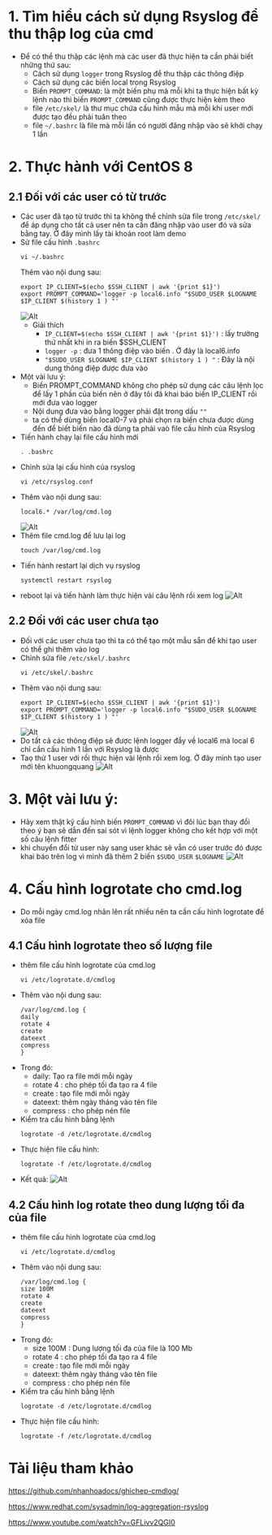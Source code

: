 # 1. Tìm hiểu cách sử dụng Rsyslog để thu thập log của cmd
- Để có thể thu thập các lệnh mà các user đã thực hiện ta cần phải biết những thứ sau:
  - Cách sử dụng `logger` trong Rsyslog để thu thập các thông điệp 
  - Cách sử dụng các biến local trong Rsyslog
  - Biến `PROMPT_COMMAND`: là một biến phụ mà mỗi khi ta thực hiện bất kỳ lệnh nào thì biến `PROMPT_COMMAND` cũng được thực hiện kèm theo
  - file `/etc/skel/` là thư mục chứa cấu hình mẫu mà mỗi khi user mới được tạo đều phải tuân theo
  - file `~/.bashrc` là file mà mỗi lần có người đăng nhập vào sẽ khởi chạy 1 lần
# 2. Thực hành với CentOS 8
## 2.1 Đối với các user có từ trước
- Các user đã tạo từ trước thì ta không thể chỉnh sửa file trong `/etc/skel/` để áp dụng cho tất cả user nên ta cần đăng nhập vào user đó và sửa bằng tay. Ở đây mình lấy tài khoản root làm demo
- Sử file cấu hình `.bashrc`
  ```
  vi ~/.bashrc
  ``` 
  Thêm vào nội dung sau:
  ```
  export IP_CLIENT=$(echo $SSH_CLIENT | awk '{print $1}')
  export PROMPT_COMMAND='logger -p local6.info "$SUDO_USER $LOGNAME $IP_CLIENT $(history 1 ) "'
  ```
  ![Alt](/thuctap/anh/Screenshot_729.png)
  - Giải thích
    - `IP_CLIENT=$(echo $SSH_CLIENT | awk '{print $1}')` : lấy trường thứ nhất khi in ra biến $SSH_CLIENT
    - `logger -p` : đưa 1 thông điệp vào biến . Ở đây là local6.info
    - `"$SUDO_USER $LOGNAME $IP_CLIENT $(history 1 ) "` : Đây là nội dung thông điệp được đưa vào
- Một vài lưu ý:
  - Biến PROMPT_COMMAND không cho phép sử dụng các câu lệnh lọc để lấy 1 phần của biến nên ở đây tôi đã khai báo biến IP_CLIENT rồi mới đưa vào logger
  - Nội dung đưa vào bằng logger phải đặt trong dấu `""`
  - ta có thể dùng biến local0-7 và phải chọn ra biến chưa được dùng đến để biết biến nào đã dùng ta phải vaò file cấu hình của Rsyslog
- Tiến hành chạy lại file cấu hình mới
  ```
  . .bashrc
  ```
- Chỉnh sửa lại cấu hình của rsyslog
  ```
  vi /etc/rsyslog.conf
  ```
- Thêm vào nội dung sau:
  ```
  local6.* /var/log/cmd.log
  ```
  ![Alt](/thuctap/anh/Screenshot_730.png)
- Thêm file cmd.log để lưu lại log
  ```
  touch /var/log/cmd.log
  ```
- Tiến hành restart lại dịch vụ rsyslog
  ```
  systemctl restart rsyslog
  ```
- reboot lại và tiến hành làm thực hiện vài câu lệnh rồi xem log
  ![Alt](/thuctap/anh/Screenshot_731.png)


## 2.2 Đối với các user chưa tạo
- Đối với các user chưa tạo thì ta có thể tạo một mẫu sẵn để khi tạo user có thể ghi thêm vào log
- Chỉnh sửa file `/etc/skel/.bashrc`
  ```
  vi /etc/skel/.bashrc
  ```
- Thêm vào nội dung sau:
  ```
  export IP_CLIENT=$(echo $SSH_CLIENT | awk '{print $1}')
  export PROMPT_COMMAND='logger -p local6.info "$SUDO_USER $LOGNAME $IP_CLIENT $(history 1 ) "'
  ```
  ![Alt](/thuctap/anh/Screenshot_732.png)
- Do tất cả các thông điệp sẽ được lệnh logger đẩy về local6 mà local 6 chỉ cần cấu hình 1 lần với Rsyslog là được
- Taọ thử 1 user với rồi thực hiện vài lệnh rồi xem log. Ở đây mình tạo user mới tên khuongquang
  ![Alt](/thuctap/anh/Screenshot_733.png)
# 3. Một vài lưu ý:
- Hãy xem thật kỹ cấu hình biến `PROMPT_COMMAND` vì đôi lúc bạn thay đổi theo ý bạn sẽ dẫn đến sai sót vì lệnh logger không cho kết hợp với một số câu lệnh fitter 
- khi chuyển đổi từ user này sang user khác sẽ vẫn có user trước đó được khai báo trên log vì mình đã thêm 2 biến `$SUDO_USER` `$LOGNAME`
  ![Alt](/thuctap/anh/Screenshot_734.png)

# 4. Cấu hình logrotate cho cmd.log
- Do mỗi ngày cmd.log nhân lên rất nhiều nên ta cần cấu hình logrotate để xóa file
## 4.1 Cấu hình logrotate theo số lượng file
- thêm file cấu hình logrotate của cmd.log
  ```
  vi /etc/logrotate.d/cmdlog
  ```
- Thêm vào nội dung sau:
  ```
  /var/log/cmd.log {
  daily
  rotate 4
  create
  dateext
  compress
  }
  ```
- Trong đó:
  - daily: Tạo ra file mới mỗi ngày
  - rotate 4 : cho phép tối đa tạo ra 4 file
  - create : tạo file mới mỗi ngày
  - dateext: thêm ngày tháng vào tên file
  - compress : cho phép nén file
- Kiểm tra cấu hình bằng lệnh 
  ```
  logrotate -d /etc/logrotate.d/cmdlog
  ```
- Thực hiện file cấu hình:
  ```
  logrotate -f /etc/logrotate.d/cmdlog
  ```
- Kết quả:
  ![Alt](/thuctap/anh/Screenshot_735.png)
## 4.2 Cấu hình log rotate theo dung lượng tối đa của file
- thêm file cấu hình logrotate của cmd.log
  ```
  vi /etc/logrotate.d/cmdlog
  ```
- Thêm vào nội dung sau:
  ```
  /var/log/cmd.log {
  size 100M
  rotate 4
  create
  dateext
  compress
  }
  ```
- Trong đó:
  - size 100M : Dung lượng tối đa của file là 100 Mb
  - rotate 4 : cho phép tối đa tạo ra 4 file
  - create : tạo file mới mỗi ngày
  - dateext: thêm ngày tháng vào tên file
  - compress : cho phép nén file
- Kiểm tra cấu hình bằng lệnh 
  ```
  logrotate -d /etc/logrotate.d/cmdlog
  ```
- Thực hiện file cấu hình:
  ```
  logrotate -f /etc/logrotate.d/cmdlog
  ```

# Tài liệu tham khảo
https://github.com/nhanhoadocs/ghichep-cmdlog/

https://www.redhat.com/sysadmin/log-aggregation-rsyslog

https://www.youtube.com/watch?v=GFLivv2QGI0